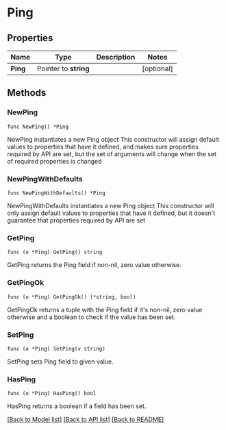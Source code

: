 # Ping

## Properties

Name | Type | Description | Notes
------------ | ------------- | ------------- | -------------
**Ping** | Pointer to **string** |  | [optional] 

## Methods

### NewPing

`func NewPing() *Ping`

NewPing instantiates a new Ping object
This constructor will assign default values to properties that have it defined,
and makes sure properties required by API are set, but the set of arguments
will change when the set of required properties is changed

### NewPingWithDefaults

`func NewPingWithDefaults() *Ping`

NewPingWithDefaults instantiates a new Ping object
This constructor will only assign default values to properties that have it defined,
but it doesn't guarantee that properties required by API are set

### GetPing

`func (o *Ping) GetPing() string`

GetPing returns the Ping field if non-nil, zero value otherwise.

### GetPingOk

`func (o *Ping) GetPingOk() (*string, bool)`

GetPingOk returns a tuple with the Ping field if it's non-nil, zero value otherwise
and a boolean to check if the value has been set.

### SetPing

`func (o *Ping) SetPing(v string)`

SetPing sets Ping field to given value.

### HasPing

`func (o *Ping) HasPing() bool`

HasPing returns a boolean if a field has been set.


[[Back to Model list]](../README.md#documentation-for-models) [[Back to API list]](../README.md#documentation-for-api-endpoints) [[Back to README]](../README.md)


